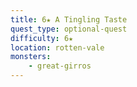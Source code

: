 ```yaml
---
title: 6★ A Tingling Taste
quest_type: optional-quest
difficulty: 6★
location: rotten-vale
monsters:
    - great-girros
---
```

